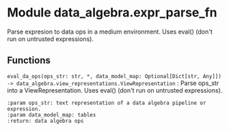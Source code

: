 Module data_algebra.expr_parse_fn
=================================
Parse expresion to data ops in a medium environment. Uses eval() (don't run on untrusted expressions).

Functions
---------

    
`eval_da_ops(ops_str: str, *, data_model_map: Optional[Dict[str, Any]]) ‑> data_algebra.view_representations.ViewRepresentation`
:   Parse ops_str into a ViewRepresentation. Uses eval() (don't run on untrusted expressions).
    
    :param ops_str: text representation of a data algebra pipeline or expression.
    :param data_model_map: tables
    :return: data algebra ops